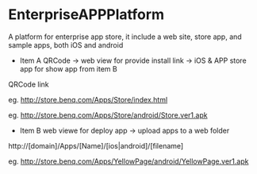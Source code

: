 # EnterpriseAPPPlatform
A platform for enterprise app store, it include a web site, store app, and sample apps, both iOS and android

- Item A
QRCode -> web view for provide install link -> iOS & APP store app for show app from item B

QRCode link

eg. http://store.benq.com/Apps/Store/index.html

eg. http://store.benq.com/Apps/Store/android/Store.ver1.apk

- Item B
web viewe for deploy app -> upload apps to a web folder 

http://[domain]/Apps/[Name]/[ios|android]/[filename]

eg. http://store.benq.com/Apps/YellowPage/android/YellowPage.ver1.apk
